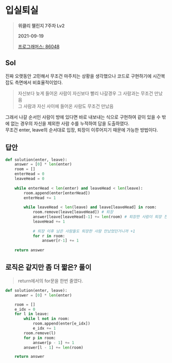 # 입실퇴실
> **위클리 챌린지 7주차 Lv2**
>
> **2021-09-19**
>
> [프로그래머스: 86048](https://programmers.co.kr/learn/courses/30/lessons/86048)


## Sol

진짜 오랫동안 고민해서 무조건 마주치는 상황을 생각했으나 코드로 구현하기에 시간복잡도 측면에서 비효율적이었다.
> 자신보다 늦게 들어온 사람이 자신보다 빨리 나갈경우 그 사람과는 무조건 만났음  
> 그 사람과 자신 사이에 들어온 사람도 무조건 만났음 


그래서 나갈 순서인 사람이 방에 있다면 바로 내보내는 식으로 구현하여 같이 있을 수 밖에 없는 경우의 자신을 제외한 사람 수를 누적하여 답을 도출하였다.  
무조건 enter, leave의 순서대로 입장, 퇴장이 이루어지기 때문에 가능한 방법이다.

## 답안
```python
def solution(enter, leave):
    answer = [0] * len(enter)
    room = []
    enterHead = 0
    leaveHead = 0
    
    while enterHead < len(enter) and leaveHead < len(leave):
        room.append(enter[enterHead])
        enterHead += 1       
        
        while leaveHead < len(leave) and leave[leaveHead] in room:
            room.remove(leave[leaveHead]) # 퇴장
            answer[leave[leaveHead]-1] += len(room) # 퇴장한 사람이 퇴장 전에 같이 있던(만난) 인원 수
            leaveHead += 1
            
            # 퇴장 이후 남은 사람들도 퇴장한 사람 만났었던거니까 +1
            for r in room:
                answer[r-1] += 1
             
    return answer
```

## 로직은 같지만 좀 더 짧은? 풀이
> return에서의 for문을 한번 줄였다.
```python
def solution(enter, leave):
    answer = [0] * len(enter)

    room = []
    e_idx = 0
    for l in leave:
        while l not in room:
            room.append(enter[e_idx])
            e_idx += 1
        room.remove(l)
        for p in room:
            answer[p - 1] += 1
        answer[l - 1] += len(room)

    return answer
```